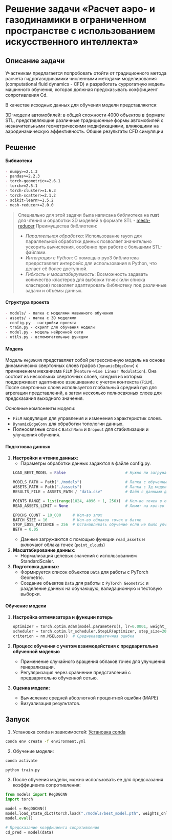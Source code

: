 # Решение задачи «Расчет аэро- и газодинамики в ограниченном пространстве с использованием искусственного интеллекта»

## Описание задачи
Участникам предлагается попробовать отойти от традиционного метода расчета гидрогазодинамики численными методами моделирования (computational fluid dynamics - CFD) и разработать суррогатную модель машинного обучения, которая должная предсказывать коэффициент сопротивления Cd.

В качестве исходных данных для обучения модели представляются:

3D-модели автомобилей: в общей сложности 4000 объектов в формате STL, представляющие различные традиционные формы автомобилей с незначительными геометрическими модификациями, влияющими на аэродинамическую эффективность.
Общие результаты CFD симуляции

## Решение

#### Библиотеки

```markdown
- numpy>=2.1.3
- pandas>=2.2.3
- torch-geometric>=2.6.1
- torch>=2.5.1
- torch-cluster>=1.6.3
- torch-scatter>=2.1.2
- scikit-learn>=1.5.2
- mesh-reducer>=2.0.0
```

> Специально для этой задачи была написана библиотека на **rust** для чтения и обработки 3D моделей в формате STL - [mesh-reducer](https://github.com/vffuunnyy/mesh-reducer)
> Преимущества библиотеки:
> - *Параллельная обработка*: Использование rayon для параллельной обработки данных позволяет значительно ускорить вычисления, особенно при работе с большими STL-файлами.
> - *Интеграция с Python*: С помощью pyo3 библиотека предоставляет интерфейс для использования в Python, что делает её более доступной.
> - *Гибкость и масштабируемость*: Возможность задавать количество кластеров для выборки точек (или списка кластеров) позволяет адаптировать библиотеку под различные задачи и объёмы данных.

#### Структура проекта

```markdown
- models/ - папка с моделями машинного обучения
- assets/ - папка с 3D моделями
- config.py - настройки проекта
- train.py - скрипт для обучения модели
- model.py - модель нейронной сети
- utils.py - вспомогательные функции
```

#### Модель

Модель `RegDGCNN` представляет собой регрессионную модель на основе динамических сверточных слоев графов (`DynamicEdgeConv`) с применением механизма `FiLM` (`Feature-wise Linear Modulation`). Она состоит из нескольких сверточных слоев, каждый из которых поддерживает адаптивное взвешивание с учетом контекста (`FiLM`). После сверточных слоев используется глобальный средний пул для агрегации представлений, а затем несколько полносвязных слоев для предсказания выходного значения.

Основные компоненты модели:

- `FiLM` модуляция для управления и изменения характеристик слоев.
- `DynamicEdgeConv` для обработки топологии данных.
- Полносвязные слои с `BatchNorm` и `Dropout` для стабилизации и улучшения обучения.


#### Подготовка данных

1. **Настройки и чтение данных:**
    - Параметры обработки данных задаются в файле config.py.
    ```python
    LOAD_BEST_MODEL = False                          # Нужно ли загружать лучшую модель для дообучения

    MODELS_PATH = Path("./models")                   # Папка с обученными моделями
    ASSETS_PATH = Path("./assets")                   # Папка с 3д моделями автомобилей
    RESULTS_FILE = ASSETS_PATH / "data.csv"          # Файл с данными для обучения

    POINTS_RANGE = list(range(1024, 4096 + 1, 256))  # Кол-во точек в облаке
    READ_ASSETS_LIMIT = None                         # Лимит на кол-во загружаемых 3д моделей

    EPOCHS_COUNT = 10_000     # Кол-во эпох
    BATCH_SIZE = 16           # Кол-во облаков точек в батче
    STOP_LOSS_PATIENCE = 256  # Останавливать обучение если не было улчшения
    BETA = 0.05
    ```
    - Данные загружаются с помощью функции `read_assets` и включают облака точек (`point_clouds`)
2. **Масштабирование данных:**
    - Нормализация целевых значений с использованием StandardScaler.
3. **Подготовка данных:**
    - Формируется список объектов `Data` для работы с PyTorch Geometric.
    - Создание объектов `Data` для работы с `PyTorch Geometric` и разделение данных на обучающую, валидационную и тестовую выборки.

#### Обучение модели

1. **Настройка оптимизатора и функции потерь**
    ```python
    optimizer = torch.optim.Adam(model.parameters(), lr=0.0001, weight_decay=1e-5)
    scheduler = torch.optim.lr_scheduler.StepLR(optimizer, step_size=20, gamma=0.5)
    criterion = nn.MSELoss()  # Среднеквадратичная ошибка
    ```
2. **Процесс обучения с учетом взаимодействия с предварительно обученной моделью**
   - Применение случайного вращения облаков точек для улучшения генерализации.
   - Регуляризация через сравнение представлений с предварительно обученной сетью.

3. **Оценка модели:**
    - Вычисление средней абсолютной процентной ошибки (MAPE)
    - Визуализация результатов.


## Запуск

1. Установка conda и зависимостей:
[Установка conda](https://www.anaconda.com/download/)
```bash
conda env create -f environment.yml
```

2. Обучение модели:
```bash
conda activate

python train.py
```

3. После обучения модели, можно использовать ее для предсказания коэффициента сопротивления:
```python
from models import RegDGCNN
import torch

model = RegDGCNN()
model.load_state_dict(torch.load("./models/best_model.pth", weights_only=True))
model.eval()

# Предсказание коэффициента сопротивления
cd_pred = model(data)
```
